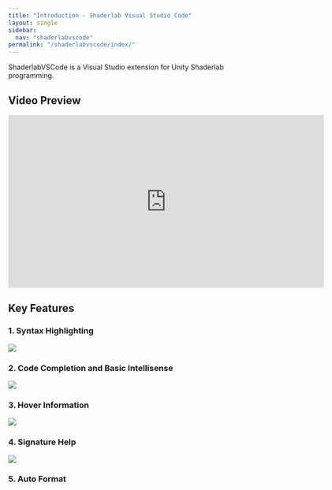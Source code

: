 ```yaml
---
title: "Introduction - Shaderlab Visual Studio Code"
layout: single
sidebar:
  nav: "shaderlabvscode"
permalink: "/shaderlabvscode/index/"
---
```


ShaderlabVSCode is a Visual Studio extension for Unity Shaderlab programming.

## Video Preview
<iframe width="640" height="351" src="https://www.youtube.com/embed/d9ZNNEcZOOs" frameborder="0" allowfullscreen></iframe>

## Key Features

### 1. Syntax Highlighting

![](https://raw.githubusercontent.com/amloveyweb/amloveyweb.github.io/master/assets/images/shaderlabvscode/highlighting.jpg)

### 2. Code Completion and Basic Intellisense

![](https://raw.githubusercontent.com/amloveyweb/amloveyweb.github.io/master/assets/images/shaderlabvscode/completion.jpg)

### 3. Hover Information

![](https://raw.githubusercontent.com/amloveyweb/amloveyweb.github.io/master/assets/images/shaderlabvscode/hover.jpg)

### 4. Signature Help

![](https://raw.githubusercontent.com/amloveyweb/amloveyweb.github.io/master/assets/images/shaderlabvscode/signature.jpg)

### 5. Auto Format